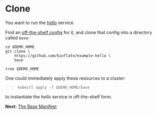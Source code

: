 # Clone

[hello]: https://github.com/monopole/hello

You want to run the [hello] service.

[off-the-shelf config]: https://github.com/kinflate/example-hello

Find an [off-the-shelf config] for it, and clone that
config into a directory called `base`:

<!-- @cloneIt @test -->
```
cd $DEMO_HOME
git clone \
    https://github.com/kinflate/example-hello \
    base
```

<!-- @runTree @test -->
```
tree $DEMO_HOME
```

One could immediately apply these resources to a
cluster:

> ```
> kubectl apply -f $DEMO_HOME/base
> ```

to instantiate the _hello_ service in off-the-shelf form.

__Next:__ [The Base Manifest](manifest)
